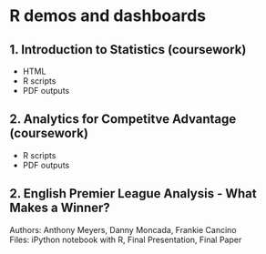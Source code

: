 # R demos and dashboards

## 1.  Introduction to Statistics (coursework)

* HTML
* R scripts
* PDF outputs

## 2.  Analytics for Competitve Advantage (coursework)

* R scripts
* PDF outputs

## 2.  English Premier League Analysis - What Makes a Winner? <br/>
  Authors: Anthony Meyers, Danny Moncada, Frankie Cancino <br/>
  Files: iPython notebook with R, Final Presentation, Final Paper
